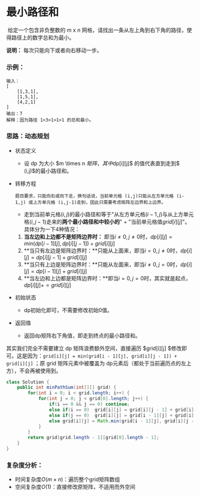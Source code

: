 # 最小路径和

​	给定一个包含非负整数的 *m* x *n* 网格，请找出一条从左上角到右下角的路径，使得路径上的数字总和为最小。

**说明：** 每次只能向下或者向右移动一步。

### 示例：

```
输入：
[
    [1,3,1],
    [1,5,1],
    [4,2,1]
]
输出：7
解释：因为路径 1>3>1>1>1 的总和最小。
```

### 思路：动态规划

- 状态定义

  - 设 dp 为大小 $m \times n $矩阵，其中$dp[i][j]$ 的值代表直到走到$ (i,j)$的最小路径和。

- 转移方程

  ```
  题目要求，只能向右或向下走，换句话说，当前单元格 (i,j)只能从左方单元格 (i-1,j) 或上方单元格 (i,j-1)走到，因此只需要考虑矩阵左边界和上边界。
  ```

  - 走到当前单元格$(i, j)$的最小路径和等于"从左方单元格$(i - 1, j)$与从上方单元格$(i, j - 1)$走来的**两个最小路径和中较小的**" + "当前单元格值$grid[i][j]$"。具体分为一下4种情况：

  1. **当左边和上边都不是矩阵边界时：** 即当$i \not= 0, j \not= 0$时，$dp[i][j] = min(dp[i - 1][j], dp[i][j -1]) + grid[i][j]$
  2. **当只有左边是矩阵边界时：**只能从上面来，即当$i = 0, j \not= 0$时，$dp[i][j] = dp[i][j -1] + grid[i][j]$
  3. **当只有上边是矩阵边界时：**只能从左面来，即当$i \not= 0, j = 0$时，$dp[i][j] = dp[i - 1][j] + grid[i][j]$
  4. **当左边和上边都是矩阵边界时：**即当$i = 0, j = 0$时，其实就是起点，$dp[i][j] += grid[i][j]$

- 初始状态

  - dp初始化即可，不需要修改初始0值。

- 返回值

  - 返回dp矩阵右下角值，即走到终点的最小路径和。

其实我们完全不需要建立 dp 矩阵浪费额外空间，直接遍历 $grid[i][j] $修改即可。这是因为：`grid[i][j] = min(grid[i - 1][j], grid[i][j - 1]) + grid[i][j]` ；原 grid 矩阵元素中被覆盖为 dp元素后（都处于当前遍历点的左上方），不会再被使用到。

```java
class Solution {
    public int minPathSum(int[][] grid) {
        for(int i = 0; i < grid.length; i++) {
            for(int j = 0; j < grid[0].length; j++) {
                if(i == 0 && j == 0) continue;
                else if(i == 0)  grid[i][j] = grid[i][j - 1] + grid[i][j];
                else if(j == 0)  grid[i][j] = grid[i - 1][j] + grid[i][j];
                else grid[i][j] = Math.min(grid[i - 1][j], grid[i][j - 1]) + grid[i][j];
            }
        }
        return grid[grid.length - 1][grid[0].length - 1];
    }	
}
```

### 复杂度分析：

- 时间复杂度$O(m \times n)$：遍历整个grid矩阵数组
- 空间复杂度$O(1)$：直接修改原矩阵，不适用而外空间